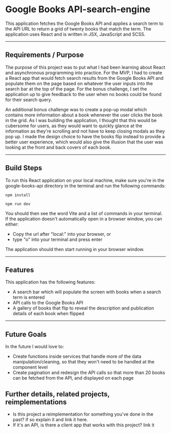 # Google Books API-search-engine

This application fetches the Google Books API and applies a search term to the API URL to return a grid of twenty books that match the term. 
The application uses React and is written in JSX, JavaScript and SCSS.

---

## Requirements / Purpose

The purpose of this project was to put what I had been learning about React and asynchronous programming into practice.
For the MVP, I had to create a React app that would fetch search results from the Google Books API and populate them on the page based on whatever the user inputs into the search bar at the top of the page. For the bonus challenge, I set the application up to give feedback to the user when no books could be found for their search query.

An additional bonus challenge was to create a pop-up modal which contains more information about a book whenever the user clicks the book in the grid. As I was building the application, I thought that this would be cubersome for users, as they would want to quickly glance at the information as they're scrolling and not have to keep closing modals as they pop up. I made the design choice to have the books flip instead to provide a better user experience, which would also give the illusion that the user was looking at the front and back covers of each book.

---

## Build Steps

To run this React application on your local machine, make sure you're in the google-books-api directory in the terminal and run the following commands:

```console
npm install
```

```console
npm run dev
```

You should then see the word Vite and a list of commands in your terminal.
If the application doesn't automatically open in a browser window, you can either:

- Copy the url after "local:" into your browser, or
- type "o" into your terminal and press enter

The application should then start running in your browser window.

---

## Features

This application has the following features: 
-   A search bar which will populate the screen with books when a search term is entered
-   API calls to the Google Books API
-   A gallery of books that flip to reveal the description and publication details of each book when flipped

---

## Future Goals

In the future I would love to:
-   Create functions inside services that handle more of the data manipulation/cleaning, so that they won't need to be handled at the component level
-   Create pagination and redesign the API calls so that more than 20 books can be fetched from the API, and displayed on each page

## Further details, related projects, reimplementations

-   Is this project a reimplementation for something you've done in the past? if so explain it and link it here.
-   If it's an API, is there a client app that works with this project? link it
